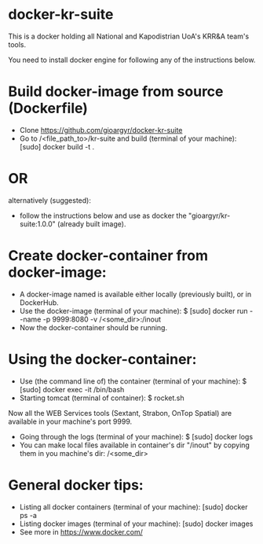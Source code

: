 # docker-kr-suite
This is a docker holding all National and Kapodistrian UoA's KRR&A team's tools.

You need to install docker engine for following any of the instructions below.

# Build docker-image from source (Dockerfile)
* Clone https://github.com/gioargyr/docker-kr-suite
* Go to /<file_path_to>/kr-suite and build (terminal of your machine): [sudo] docker build -t <docker-image-name> .

# OR
alternatively (suggested):
* follow the instructions below and use as docker <docker-image-name> the "gioargyr/kr-suite:1.0.0" (already built image).

# Create docker-container from docker-image:
* A docker-image named <docker-image-name> is available either locally (previously built), or in DockerHub.
* Use the docker-image (terminal of your machine): $ [sudo] docker run --name <docker-container-name> -p 9999:8080 -v /<some_dir>:/inout <docker-image-name>
* Now the docker-container <docker-container-name> should be running.

# Using the docker-container:
* Use (the command line of) the container (terminal of your machine): $ [sudo] docker exec -it <docker-container-name> /bin/bash
* Starting tomcat (terminal of container): $ rocket.sh

Now all the WEB Services tools (Sextant, Strabon, OnTop Spatial) are available in your machine's port 9999.

* Going through the logs (terminal of your machine): $ [sudo] docker logs <docker-container-name>
* You can make local files available in container's dir "/inout" by copying them in you machine's dir: /<some_dir>

# General docker tips:
* Listing all docker containers (terminal of your machine): [sudo] docker ps -a 
* Listing docker images (terminal of your machine): [sudo] docker images
* See more in https://www.docker.com/
